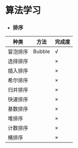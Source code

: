 # 算法学习
- ### 排序
| 种类 | 方法 | 完成度 |
| ---- | ---- | ---- | 
| 冒泡排序 | Bubble | √ |
| 选择排序 | | × |
| 插入排序 | | × |
| 希尔排序 | | × |
| 归并排序 | | × |
| 快速排序 | | × |
| 基数排序 | | × |
| 堆排序   | | × |
| 计数排序 | | × |
| 桶排序   | | × |
